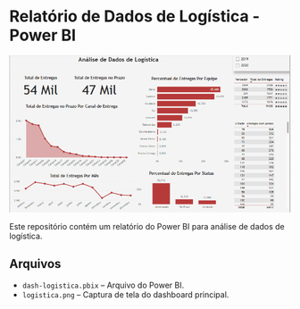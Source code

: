 # Relatório de Dados de Logística - Power BI

![Dashboard Principal](logistica.png)

Este repositório contém um relatório do Power BI para análise de dados de logística.

## Arquivos
- `dash-logistica.pbix` – Arquivo do Power BI.
- `logistica.png` – Captura de tela do dashboard principal.




